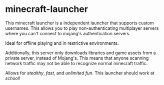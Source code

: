# minecraft-launcher

This minecraft launcher is a independent launcher that supports custom usernames. This allows you to play non-authenticating multiplayer servers where you can't connect to mojang's authentication servers.

Ideal for offline playing and in restrictive environments.

Additionally, this server only downloads libraries and game assets from a private server, instead of Mojang's. This means that anyone scanning network traffic may not be able to recognize normal minecraft traffic.

Allows for *stealthy*, *fast*, and *unlimited fun*. This launcher should work at *school*!
